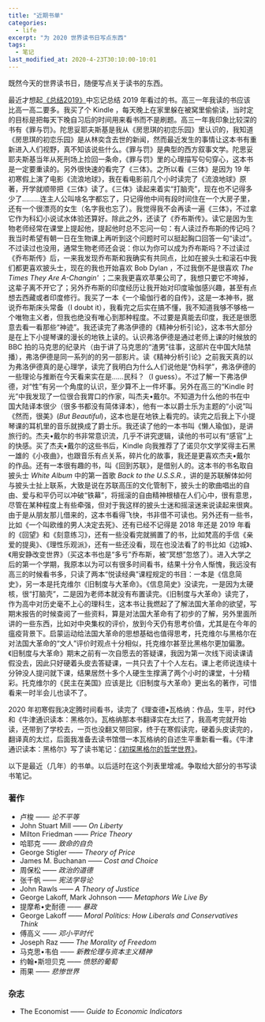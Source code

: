```yaml
---
title: "近期书单"
categories:
  - life
excerpt: "为 2020 世界读书日写点东西"
tags:
  - 笔记
last_modified_at: 2020-4-23T30:10:00-10:01
---
```


既然今天的世界读书日，随便写点关于读书的东西。

最近才想起[《总结2019》](https://richard-pengr.github.io/life/2020/01/28/annual-summary-2019.html)中忘记总结 2019 年看过的书。高三一年我读的书应该比高一高二要多。我买了个 Kindle ，每天晚上在家里躲在被窝里偷偷读，当时定的目标是把每天下晚自习后的时间用来看书而不是刷题。高三一年我印象比较深的书有《罪与罚》。陀思妥耶夫斯基是我从《房思琪的初恋乐园》里认识的，我知道《房思琪的初恋乐园》是从林奕含去世的新闻，然而最近发生的事情让这本书有重新进入人们视野，真不知该说些什么。《罪与罚》是典型的西方叙事文学。陀思妥耶夫斯基当年从死刑场上捡回一条命，《罪与罚》里的心理描写句句穿心，这本书是一定要重读的。另外很快速的看完了《三体》。之所以看《三体》是因为 19 年初寒假上演了电影《流浪地球》，我在看电影前几个小时读完了《流浪地球》原著，开学就顺带把《三体》读了。《三体》读起来着实“打脑壳”，现在也不记得多少了………连主人公叫啥名字都忘了，只记得他中间有段时间住在一个大房子里，还有一个很漂亮的女生（名字我也忘了）。我觉得我不会再读一遍《三体》，不过拿它作为科幻小说试水体验还算好。除此之外，还读了《乔布斯传》。读它是因为生物老师经常在课堂上提起他，提起他时总不忘问一句：有人读过乔布斯的传记吗？我当时希望有朝一日在生物课上再听到这个问题时可以挺起胸口回答一句“读过”。不过读过也没用，通常生物老师还会说：你以为你可以成为乔布斯吗？不过读过《乔布斯传》后，一来我发现乔布斯和我确实有共同点，比如在披头士和滚石中我们都更喜欢披头士，现在的我也开始喜欢 Bob Dylan ，不过我倒不是很喜欢 *The Times They Are A-Changin'* ；二来我更喜欢苹果公司了，我想只要它不垮掉，这辈子离不开它了；另外乔布斯的印度经历让我开始对印度瑜伽感兴趣，甚至有点想去西藏或者印度修行。我买了一本《一个瑜伽行者的自传》，这是一本神书，据说乔布斯床头常备（I doubt it），我看完之后实在搞不懂，我不知道我够不够格一个唯物主义者，但我也绝没有唯心到那种程度。不过要是真能去印度，我还是很愿意去看一看那些“神迹”。我还读完了弗洛伊德的《精神分析引论》，这本书大部分是在上下小提琴课的漫长的地铁上读的。认识弗洛伊德是通过老师上课的时候放的 BBC 拍的马克思的纪录片（由于讲了马克思的“渣男”往事，这部片在中国大陆禁播），弗洛伊德是同一系列的的另一部影片。读《精神分析引论》之前我天真的以为弗洛伊德真的是心理学，读完了我明白为什么人们说他是“伪科学”，弗洛伊德的一些理论与推断在今天看来实在是……民科？（I guess）。不过了解一下弗洛伊德，对“性”有另一个角度的认识，至少算不上一件坏事。另外在高三的“Kindle 时光”中我发现了一位很合我胃口的作家，叫杰夫•戴尔。不知道为什么他的书在中国大陆译本很少（很多书都没有简体译本），他有一本以爵士乐为主题的“小说”叫《然而，很美》(*But Beautiful*)，这本也是在地铁上看完的。读完之后我上下小提琴课的耳机里的音乐就换成了爵士乐。我还读了他的一本书叫《懒人瑜伽》，是讲旅行的。杰夫•戴尔的书非常意识流，几乎不讲究逻辑，读他的书可以有“感官”上的快感。买了杰夫•戴尔的这些书后，Kindle 向我推荐了了诺贝尔文学奖得主石黑一雄的《小夜曲》，也跟音乐有点关系，碎片化的故事，我还是更喜欢杰夫•戴尔的作品。还有一本很有趣的书，叫《回到苏联》，是借别人的。这本书的书名取自披头士 *White Album* 中的第一首歌 *Back to the U.S.S.R.*，讲的是苏联解体如何与披头士扯上联系，大致是说在苏联高压的文化管制下，披头士的歌曲唱出的自由、爱与和平仍可以冲破“铁幕”，将摇滚的自由精神根植在人们心中，很有意思，尽管在某种程度上有些牵强，但对于我这样的披头士迷和摇滚迷来说读起来很爽。由于是从朋友那儿借来的，这本书看得飞快，书非借不可读也。另外还有一些书，比如《一个叫欧维的男人决定去死》、还有已经不记得是 2018 年还是 2019 年看的《回望》和《刻意练习》，还有一些没看完就搁置了的书，比如梵高的手信《亲爱的提奥》、《理性乐观派》，还有一些还没看，现在也没法看了的书比如《边城》、《用安静改变世界》（买这本书也是“多亏”乔布斯，被“冥想”忽悠了）。进入大学之后的第一个学期，我原本以为可以有很多时间看书，结果十分令人惭愧，我远没有高三的时候看书多，只读了两本“悦读经典”课程规定的书目：一本是《信息简史》，另一本是托克维尔《旧制度与大革命》。《信息简史》没读完，一是因为太硬核，很“打脑壳”，二是因为老师本就没有布置读完。《旧制度与大革命》读完了，作为高中对历史毫不上心的理科生，这本书让我燃起了了解法国大革命的欲望，写期末报告的时候查阅了一些资料，算是对法国大革命有了初步的了解，另外里面所讲的一些东西，比如对中央集权的评价，放到今天仍有思考价值，尤其是在今年的瘟疫背景下。启蒙运动给法国大革命的思想基础也值得思考，托克维尔与黑格尔在对法国大革命的“文人”评价时观点十分相似，托克维尔甚至比黑格尔更加偏激。《旧制度与大革命》期末之前有一次自愿去的答疑课，我因为第一次线下阅读课请假没去，因此只好硬着头皮去答疑课，一共只去了十个人左右。课上老师说连续十分钟没人提问就下课，结果居然十多个人硬生生撑满了两个小时的课堂，十分精彩。托克维尔的《民主在美国》应该是比《旧制度与大革命》更出名的著作，可惜看来一时半会儿也读不了。

2020 年初寒假我决定腾时间看书，读完了《理查德•瓦格纳：作品，生平，时代》和《牛津通识读本：黑格尔》。瓦格纳那本书翻译实在太烂了，我高考完就开始读，还带到了学校去，一页也没翻又带回家，终于在寒假读完，硬着头皮读完的，翻译真的太烂，后面我准备去读书馆借一本瓦格纳的自述生平重新看一看。《牛津通识读本：黑格尔》写了读书笔记：[《初探黑格尔的哲学世界》](https://richard-pengr.github.io/study/2020/02/13/avsiHegel.html)。

以下是最近（几年）的书单。以后适时在这个列表里增减。争取给大部分的书写读书笔记。

### 著作

- 卢梭 —— *论不平等*
- John Stuart Mill —— *On Liberty*
- Milton Friedman —— *Price Theory*
- 哈耶克 —— *致命的自负*
- George Stigler —— *Theory of Price*
- James M. Buchanan —— *Cost and Choice*
- 周保松 —— *政治的道德*
- 张千帆 —— *宪法学导论*
- John Rawls —— *A Theory of Justice*
- George Lakoff, Mark Johnson —— *Metaphors We Live By*
- 提摩希•史耐德 —— *暴政*
- George Lakoff —— *Moral Politics: How Liberals and Conservatives Think*
- 傅高义 —— *邓小平时代*
- Joseph Raz —— *The Morality of Freedom*
- 马克思•韦伯 —— *新教伦理与资本主义精神*
- 约翰•斯坦贝克 —— *愤怒的葡萄*
- 雨果 —— *悲惨世界*

### 杂志

- The Economist —— *Guide to Economic Indicators*
